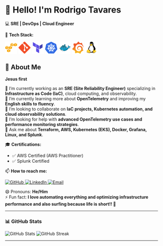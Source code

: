 # 👋 Hello! I'm Rodrigo Tavares  

💻 **SRE | DevOps | Cloud Engineer**  

🚀 **Tech Stack:**  
<p align="left">
  <img src="https://github.com/devicons/devicon/raw/master/icons/amazonwebservices/amazonwebservices-original.svg" alt="AWS" width="40" height="40"/> 
  <img src="https://github.com/devicons/devicon/raw/master/icons/git/git-original.svg" alt="Git" width="40" height="40"/>  
  <img src="https://github.com/devicons/devicon/raw/master/icons/terraform/terraform-original.svg" alt="Terraform" width="40" height="40"/>  
  <img src="https://github.com/devicons/devicon/raw/master/icons/kubernetes/kubernetes-plain.svg" alt="Kubernetes" width="40" height="40"/>  
  <img src="https://github.com/devicons/devicon/raw/master/icons/docker/docker-original.svg" alt="Docker" width="40" height="40"/>  
  <img src="https://github.com/devicons/devicon/raw/master/icons/grafana/grafana-original.svg" alt="Grafana" width="40" height="40"/>  
  <img src="https://github.com/devicons/devicon/raw/master/icons/linux/linux-original.svg" alt="Linux" width="40" height="40"/>  
</p>

## 📌 About Me  
**Jesus first** 

🔭 I’m currently working as an **SRE (Site Reliability Engineer)** specializing in **Infrastructure as Code (IaC)**, cloud computing, and observability.  
🌱 I’m currently learning more about **OpenTelemetry** and improving my **English skills to fluency**.  
👯 I’m looking to collaborate on **IaC projects, Kubernetes automation, and cloud observability solutions**.  
🤔 I’m looking for help with **advanced OpenTelemetry use cases and performance monitoring strategies**.  
💬 Ask me about **Terraform, AWS, Kubernetes (EKS), Docker, Grafana, Linux, and Splunk**.  

🎓 **Certifications:**  
- ✅ AWS Certified (AWS Practitioner)  
- ✅ Splunk Certified  

📫 **How to reach me:**  
<p align="left">
  <a href="https://github.com/iddrtavares" target="_blank">
    <img src="https://img.shields.io/badge/GitHub-333?style=for-the-badge&logo=github&logoColor=white" alt="GitHub"/>
  </a>
  <a href="https://www.linkedin.com/in/rodrigotavaress/" target="_blank">
    <img src="https://img.shields.io/badge/LinkedIn-0A66C2?style=for-the-badge&logo=linkedin&logoColor=white" alt="LinkedIn"/>
  </a>
  <a href="mailto:rodrigotavaresrj@gmail.com" target="_blank">
    <img src="https://img.shields.io/badge/Email-D14836?style=for-the-badge&logo=gmail&logoColor=white" alt="Email"/>
  </a>
</p>

😄 Pronouns: **He/Him**  
⚡ Fun fact: **I love automating everything and optimizing infrastructure performance and also surfing because life is short!! 🚀**  

---

### 📊 GitHub Stats  

<p align="left">
  <img src="https://github-readme-stats.vercel.app/api?username=iddrtavares&show_icons=true&theme=dark" alt="GitHub Stats" width="50%"/>
  <img src="https://github-readme-streak-stats.herokuapp.com/?user=iddrtavares&theme=dark" alt="GitHub Streak" width="50%"/>
</p>

---
